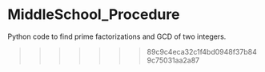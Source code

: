 # MiddleSchool_Procedure
Python code to find prime factorizations and GCD of two integers. 
>>>>>>> 89c9c4eca32c1f4bd0948f37b849c75031aa2a87
